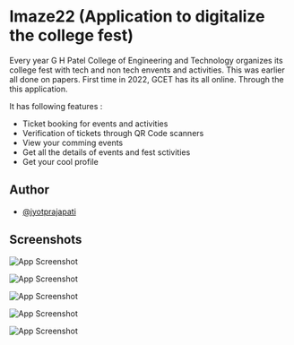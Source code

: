 
# Imaze22 (Application to digitalize the college fest)

Every year G H Patel College of Engineering and Technology organizes its college fest with tech and non tech envents and activities. This was earlier all done on papers. First time in 2022, GCET has its all online. Through the this application.

It has following features : 

 - Ticket booking for events and activities
 - Verification of tickets through QR Code scanners
 - View your comming events
 - Get all the details of events and fest sctivities
 - Get your cool profile

## Author

- [@jyotprajapati](https://github.com/jyotprajapati)


## Screenshots

![App Screenshot](https://drive.google.com/uc?id=1Qs6GuU4DE3RJ3VAzNQaPYc4b-tnVczdi)

![App Screenshot](https://drive.google.com/uc?id=1QlsAMMlKysQgXUlCX23lPqpGqabZRqO1)

![App Screenshot](https://drive.google.com/uc?id=1QkV9SbtWJqLZ9Kp2_i-4POfVvX8B2Dwn)

![App Screenshot](https://drive.google.com/uc?id=1QkUQBEJQ1fS7j-u0daLkkXdf5TxV2uSU)

![App Screenshot](https://drive.google.com/uc?id=1QgOoL3aFFBm5Bphrws4lUNhn7DQpHxe0)
